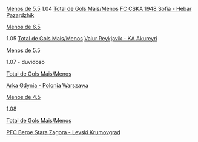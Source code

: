 [Menos de 5.5](https://br.betano.com/odds/fc-cska-1948-sofia-hebar-pazardzhik/37201228/)
1.04
[Total de Gols Mais/Menos](https://br.betano.com/odds/fc-cska-1948-sofia-hebar-pazardzhik/37201228/)
[FC CSKA 1948 Sofia - Hebar Pazardzhik](https://br.betano.com/odds/fc-cska-1948-sofia-hebar-pazardzhik/37201228/)

[Menos de 6.5](https://br.betano.com/odds/valur-reykjavik-ka-akureyri/36184246/)

1.05
[Total de Gols Mais/Menos](https://br.betano.com/odds/valur-reykjavik-ka-akureyri/36184246/)
[Valur Reykjavik - KΑ Akureyri](https://br.betano.com/odds/valur-reykjavik-ka-akureyri/36184246/)

[Menos de 5.5](https://br.betano.com/odds/arka-gdynia-polonia-warszawa/37257517/)

1.07 - duvidoso

[Total de Gols Mais/Menos](https://br.betano.com/odds/arka-gdynia-polonia-warszawa/37257517/)

[Arka Gdynia - Polonia Warszawa](https://br.betano.com/odds/arka-gdynia-polonia-warszawa/37257517/)

[Menos de 4.5](https://br.betano.com/odds/pfc-beroe-stara-zagora-levski-krumovgrad/37201230/)

1.08

[Total de Gols Mais/Menos](https://br.betano.com/odds/pfc-beroe-stara-zagora-levski-krumovgrad/37201230/)

[PFC Beroe Stara Zagora - Levski Krumovgrad](https://br.betano.com/odds/pfc-beroe-stara-zagora-levski-krumovgrad/37201230/)